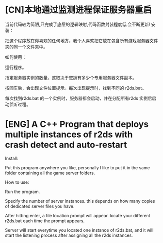 # [CN]本地通过监测进程保证服务器重启
当前代码较为简陋,只完成了底层的逻辑映射,代码函数封装程度低,会不断更新!
安装：

把这个程序放在你喜欢的任何地方，我个人喜欢把它放在包含所有游戏服务器文件夹的同一个文件夹中。

如何使用：

运行程序。

指定服务器实例的数量。这取决于您拥有多少个专用服务器文件副本。

按回车后，会出现文件位置提示。每次出现提示时，找到不同的 r2ds.bat。

每次找到r2ds.bat 的一个实例时，服务器都会启动，并在分配所有r2ds 实例后启动侦听过程。
# [ENG] A C++ Program that deploys multiple instances of r2ds with crash detect and auto-restart

Install:

Put this program anywhere you like, personally I like to put it in the same folder containing all the game server folders.

How to use:

Run the program.

Specify the number of server instances. this depends on how many copies of dedicated server files you have.

After hitting enter, a file location prompt will appear. locate your different r2ds.bat each time the prompt appears.

Server will start everytime you located one instance of r2ds.bat, and it will start the listening process after assigning all the r2ds instances.

